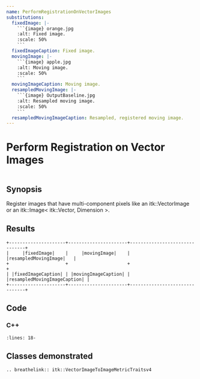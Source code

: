 ```yaml
---
name: PerformRegistrationOnVectorImages
substitutions:
  fixedImage: |-
    ```{image} orange.jpg
    :alt: Fixed image.
    :scale: 50%
    ```
  fixedImageCaption: Fixed image.
  movingImage: |-
    ```{image} apple.jpg
    :alt: Moving image.
    :scale: 50%
    ```
  movingImageCaption: Moving image.
  resampledMovingImage: |-
    ```{image} OutputBaseline.jpg
    :alt: Resampled moving image.
    :scale: 50%
    ```
  resampledMovingImageCaption: Resampled, registered moving image.
---
```


# Perform Registration on Vector Images

```{index} single: VectorImageToImageMetricTraitsv4
```

## Synopsis

Register images that have multi-component pixels like an itk::VectorImage or
an itk::Image\< itk::Vector, Dimension >.

## Results

```{eval-rst}
+---------------------+----------------------+-------------------------------+
|     |fixedImage|    |     |movingImage|    |      |resampledMovingImage|   |
+                     +                      +                               +
| |fixedImageCaption| | |movingImageCaption| | |resampledMovingImageCaption| |
+---------------------+----------------------+-------------------------------+
```

## Code

### C++

```{literalinclude} Code.cxx
:lines: 18-
```

## Classes demonstrated

```{eval-rst}
.. breathelink:: itk::VectorImageToImageMetricTraitsv4
```
